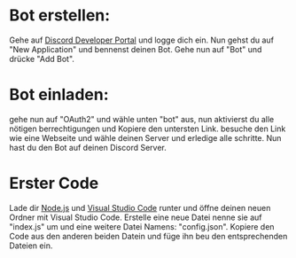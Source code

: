 # Bot erstellen: 

Gehe auf [Discord Developer Portal](https://discord.com/developers/applications) und logge dich ein. Nun gehst du auf "New Application" und bennenst deinen  Bot. Gehe nun auf "Bot" und drücke "Add Bot".

# Bot einladen:

gehe nun auf "OAuth2" und wähle unten "bot" aus, nun aktivierst du alle nötigen berrechtigungen und Kopiere den untersten Link. besuche den Link wie eine Webseite und wähle deinen Server und erledige alle schritte. Nun hast du den Bot auf deinen Discord Server.

# Erster Code 

Lade dir [Node.js](https://nodejs.org/en/) und [Visual Studio Code](https://code.visualstudio.com/download) runter und öffne deinen neuen Ordner mit Visual Studio Code. Erstelle eine neue Datei nenne sie auf "index.js" um und eine weitere Datei Namens: "config.json". 
Kopiere den Code aus den anderen beiden Datein und füge ihn beu den entsprechenden Dateien ein.
